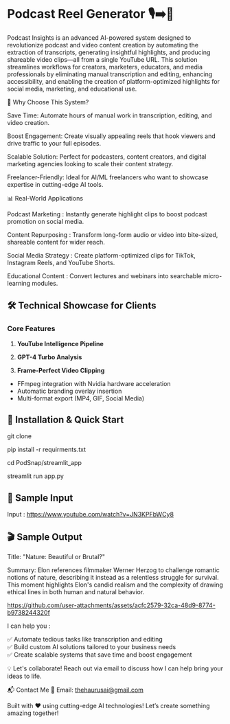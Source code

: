 <h1>Podcast Reel Generator 🎙️➡️🎥</h1>

Podcast Insights is an advanced AI-powered system designed to revolutionize podcast and video content creation by automating the extraction of transcripts, generating insightful highlights, and producing shareable video clips—all from a single YouTube URL. This solution streamlines workflows for creators, marketers, educators, and media professionals by eliminating manual transcription and editing, enhancing accessibility, and enabling the creation of platform-optimized highlights for social media, marketing, and educational use.

🎯 Why Choose This System?

Save Time: Automate hours of manual work in transcription, editing, and video creation.

Boost Engagement: Create visually appealing reels that hook viewers and drive traffic to your full episodes.

Scalable Solution: Perfect for podcasters, content creators, and digital marketing agencies looking to scale their content strategy.

Freelancer-Friendly: Ideal for AI/ML freelancers who want to showcase expertise in cutting-edge AI tools.

📊 Real-World Applications

Podcast Marketing : Instantly generate highlight clips to boost podcast promotion on social media.

Content Repurposing : Transform long-form audio or video into bite-sized, shareable content for wider reach.

Social Media Strategy : Create platform-optimized clips for TikTok, Instagram Reels, and YouTube Shorts.

Educational Content : Convert lectures and webinars into searchable micro-learning modules.

## 🛠️ Technical Showcase for Clients

### Core Features

1. **YouTube Intelligence Pipeline**

2. **GPT-4 Turbo Analysis**

3. **Frame-Perfect Video Clipping**

- FFmpeg integration with Nvidia hardware acceleration
- Automatic branding overlay insertion
- Multi-format export (MP4, GIF, Social Media)

## 🚀 Installation & Quick Start

git clone

pip install -r requirments.txt

cd PodSnap/streamlit_app

streamlit run app.py

## 📄 Sample Input

Input : https://www.youtube.com/watch?v=JN3KPFbWCy8

## 🎬 Sample Output

Title: "Nature: Beautiful or Brutal?"

Summary: Elon references filmmaker Werner Herzog to challenge romantic notions of nature, describing it instead as a relentless struggle for survival. This moment highlights Elon's candid realism and the complexity of drawing ethical lines in both human and natural behavior.

https://github.com/user-attachments/assets/acfc2579-32ca-48d9-8774-b9738244320f

I can help you :

✅ Automate tedious tasks like transcription and editing
<br>
✅ Build custom AI solutions tailored to your business needs
<br>
✅ Create scalable systems that save time and boost engagement

💡 Let's collaborate! Reach out via email to discuss how I can help bring your ideas to life.

📬 Contact Me
📧 Email: thehaurusai@gmail.com

Built with ❤️ using cutting-edge AI technologies! Let’s create something amazing together!
